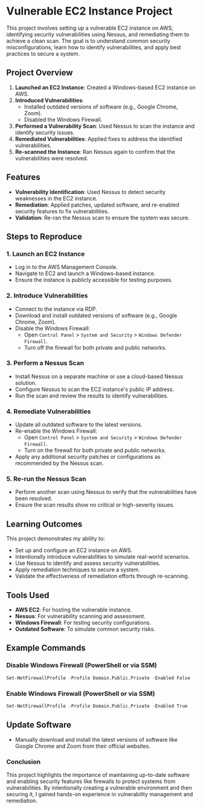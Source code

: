 # Vulnerable EC2 Instance Project

This project involves setting up a vulnerable EC2 instance on AWS, identifying security vulnerabilities using Nessus, and remediating them to achieve a clean scan. The goal is to understand common security misconfigurations, learn how to identify vulnerabilities, and apply best practices to secure a system.

## Project Overview

1. **Launched an EC2 Instance**: Created a Windows-based EC2 instance on AWS.
2. **Introduced Vulnerabilities**:
   - Installed outdated versions of software (e.g., Google Chrome, Zoom).
   - Disabled the Windows Firewall.
3. **Performed a Vulnerability Scan**: Used Nessus to scan the instance and identify security issues.
4. **Remediated Vulnerabilities**: Applied fixes to address the identified vulnerabilities.
5. **Re-scanned the Instance**: Ran Nessus again to confirm that the vulnerabilities were resolved.

## Features

- **Vulnerability Identification**: Used Nessus to detect security weaknesses in the EC2 instance.
- **Remediation**: Applied patches, updated software, and re-enabled security features to fix vulnerabilities.
- **Validation**: Re-ran the Nessus scan to ensure the system was secure.

## Steps to Reproduce

### 1. Launch an EC2 Instance
- Log in to the AWS Management Console.
- Navigate to EC2 and launch a Windows-based instance.
- Ensure the instance is publicly accessible for testing purposes.

### 2. Introduce Vulnerabilities
- Connect to the instance via RDP.
- Download and install outdated versions of software (e.g., Google Chrome, Zoom).
- Disable the Windows Firewall:
  - Open `Control Panel` > `System and Security` > `Windows Defender Firewall`.
  - Turn off the firewall for both private and public networks.

### 3. Perform a Nessus Scan
- Install Nessus on a separate machine or use a cloud-based Nessus solution.
- Configure Nessus to scan the EC2 instance's public IP address.
- Run the scan and review the results to identify vulnerabilities.

### 4. Remediate Vulnerabilities
- Update all outdated software to the latest versions.
- Re-enable the Windows Firewall:
  - Open `Control Panel` > `System and Security` > `Windows Defender Firewall`.
  - Turn on the firewall for both private and public networks.
- Apply any additional security patches or configurations as recommended by the Nessus scan.

### 5. Re-run the Nessus Scan
- Perform another scan using Nessus to verify that the vulnerabilities have been resolved.
- Ensure the scan results show no critical or high-severity issues.

## Learning Outcomes

This project demonstrates my ability to:
- Set up and configure an EC2 instance on AWS.
- Intentionally introduce vulnerabilities to simulate real-world scenarios.
- Use Nessus to identify and assess security vulnerabilities.
- Apply remediation techniques to secure a system.
- Validate the effectiveness of remediation efforts through re-scanning.

## Tools Used

- **AWS EC2**: For hosting the vulnerable instance.
- **Nessus**: For vulnerability scanning and assessment.
- **Windows Firewall**: For testing security configurations.
- **Outdated Software**: To simulate common security risks.

## Example Commands

### Disable Windows Firewall (PowerShell or via SSM)
```powershell
Set-NetFirewallProfile -Profile Domain,Public,Private -Enabled False
```

### Enable Windows Firewall (PowerShell or via SSM)

```powershell
Set-NetFirewallProfile -Profile Domain,Public,Private -Enabled True
```
## Update Software
- Manually download and install the latest versions of software like Google Chrome and Zoom from their official websites.

### Conclusion

This project highlights the importance of maintaining up-to-date software and enabling security features like firewalls to protect systems from vulnerabilities. By intentionally creating a vulnerable environment and then securing it, I gained hands-on experience in vulnerability management and remediation.


